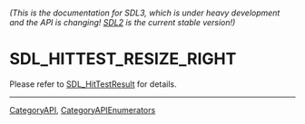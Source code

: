 ###### (This is the documentation for SDL3, which is under heavy development and the API is changing! [SDL2](https://wiki.libsdl.org/SDL2/) is the current stable version!)
# SDL_HITTEST_RESIZE_RIGHT

Please refer to [SDL_HitTestResult](SDL_HitTestResult) for details.

----
[CategoryAPI](CategoryAPI), [CategoryAPIEnumerators](CategoryAPIEnumerators)

